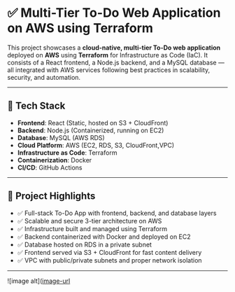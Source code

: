 # ✅ Multi-Tier To-Do Web Application on AWS using Terraform

This project showcases a **cloud-native, multi-tier To-Do web application** deployed on **AWS** using **Terraform** for Infrastructure as Code (IaC). It consists of a React frontend, a Node.js backend, and a MySQL database — all integrated with AWS services following best practices in scalability, security, and automation.

---

## 🚀 Tech Stack

- **Frontend**: React (Static, hosted on S3 + CloudFront)
- **Backend**: Node.js (Containerized, running on EC2)
- **Database**: MySQL (AWS RDS)
- **Cloud Platform**: AWS (EC2, RDS, S3, CloudFront,VPC)
- **Infrastructure as Code**: Terraform
- **Containerization**: Docker
- **CI/CD**: GitHub Actions 

---

## 📌 Project Highlights

- ✅ Full-stack To-Do App with frontend, backend, and database layers
- ✅ Scalable and secure 3-tier architecture on AWS
- ✅ Infrastructure built and managed using Terraform
- ✅ Backend containerized with Docker and deployed on EC2
- ✅ Database hosted on RDS in a private subnet
- ✅ Frontend served via S3 + CloudFront for fast content delivery
- ✅ VPC with public/private subnets and proper network isolation

---


![image alt]([image-url](https://github.com/AshanB619/To-app-aws/blob/7e15d791ddaea480f588387785a14082eb2619cd/Untitled%20Diagram.drawio.png)
